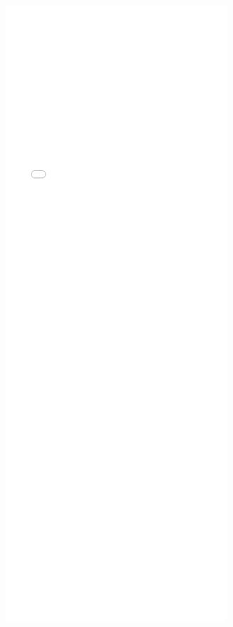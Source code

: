 ---
---

<iframe src="/mrrobust/docs/helpfiles/mrleaveoneout-html.html" width="100%" style="height: 100em; border: none">
</iframe>

